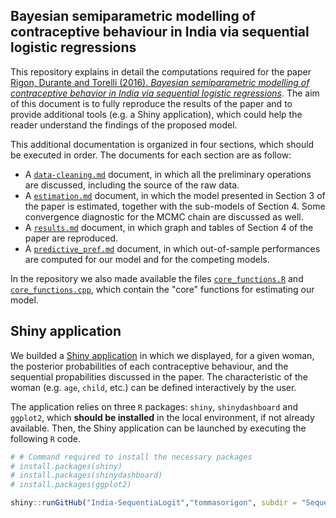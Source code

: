 ## Bayesian semiparametric modelling of contraceptive behaviour in India via sequential logistic regressions

This repository explains in detail the computations required for the paper [Rigon, Durante and Torelli (2016). *Bayesian semiparametric modelling of contraceptive behavior in India via sequential logistic regressions*](https://arxiv.org/abs/1405.7555). The aim of this document is to fully reproduce the results of the paper and to provide additional tools (e.g. a Shiny application), which could help the reader understand the findings of the proposed model.

This additional documentation is organized in four sections, which should be executed in order. The documents for each section are as follow:

- A [`data-cleaning.md`](https://github.com/tommasorigon/India-SequentiaLogit/blob/master/data-cleaning.md) document, in which all the preliminary operations are discussed, including the source of the raw data.
- A [`estimation.md`](https://github.com/tommasorigon/India-SequentiaLogit/blob/master/estimation.md) document, in which the model presented in Section 3 of the paper is estimated, together with the sub-models of Section 4. Some convergence diagnostic for the MCMC chain are discussed as well.
- A [`results.md`](https://github.com/tommasorigon/India-SequentiaLogit/blob/master/results.md) document, in which graph and tables of Section 4 of the paper are reproduced.
- A [`predictive_pref.md`](https://github.com/tommasorigon/India-SequentiaLogit/blob/master/predictive_perf.md) document, in which out-of-sample performances are computed for our model and for the competing models. 

In the repository we also made available the files [`core_functions.R`](https://github.com/tommasorigon/India-SequentiaLogit/blob/master/core_functions.R) and [`core_functions.cpp`](https://github.com/tommasorigon/India-SequentiaLogit/blob/master/core_functions.cpp), which contain the "core" functions for estimating our model.

## Shiny application

We builded a [Shiny application](https://github.com/tommasorigon/India-SequentiaLogit/tree/master/SequentiaLogisticApp) in which we displayed, for a given woman, the posterior probabilities of each contraceptive behaviour, and the sequential propabilities discussed in the paper. The characteristic of the woman (e.g. `age`, `child`, etc.) can be defined interactively by the user.

The application relies on three `R` packages: `shiny`, `shinydashboard` and `ggplot2`, which **should be installed** in the local environment, if not already available. Then, the Shiny application can be launched by executing the following `R` code.

```r
# # Command required to install the necessary packages
# install.packages(shiny)
# install.packages(shinydashboard)
# install.packages(ggplot2)

shiny::runGitHub("India-SequentiaLogit","tommasorigon", subdir = "SequentiaLogisticApp")
```
